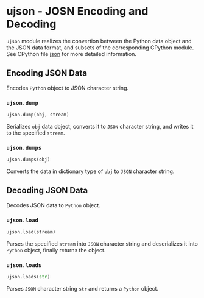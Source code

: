# ujson - JOSN Encoding and Decoding
`ujson` module realizes the convertion between the Python data object and the JSON data format, and subsets of the corresponding CPython module. See CPython file [json](https://docs.python.org/3.5/library/json.html#module-json) for more detailed information.


## Encoding JSON Data

Encodes `Python` object to JSON character string.

### `ujson.dump`

```python
ujson.dump(obj, stream)
```

Serializes  `obj` data object, converts it to `JSON` character string, and writes it to the specified `stream`.

### `ujson.dumps`

```python
ujson.dumps(obj)
```

Converts the data in dictionary type of `obj` to `JSON` character string.

## Decoding JSON Data

Decodes JSON data to `Python` object.

### `ujson.load`

```python
ujson.load(stream)
```

Parses the specified `stream` into `JSON` character string and deserializes it into `Python` object, finally returns the object.

### `ujson.loads`

```python
ujson.loads(str)
```

Parses `JSON` character string `str` and returns a `Python` object.

